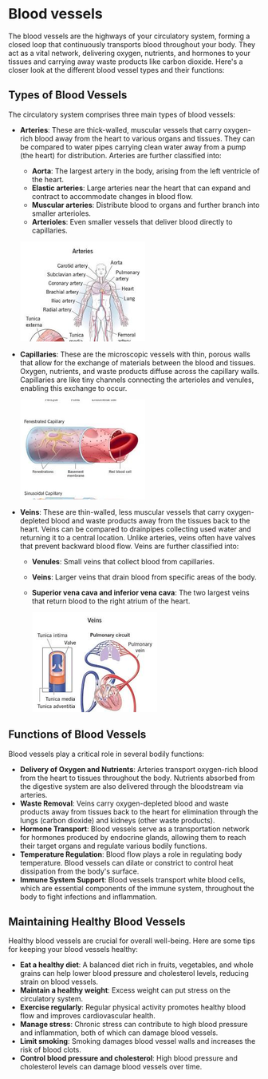 # Blood vessels

The blood vessels are the highways of your circulatory system, forming a closed loop that continuously transports blood throughout your body. They act as a vital network, delivering oxygen, nutrients, and hormones to your tissues and carrying away waste products like carbon dioxide. Here's a closer look at the different blood vessel types and their functions:

## Types of Blood Vessels

The circulatory system comprises three main types of blood vessels:

- **Arteries**: These are thick-walled, muscular vessels that carry oxygen-rich blood away from the heart to various organs and tissues. They can be compared to water pipes carrying clean water away from a pump (the heart) for distribution. Arteries are further classified into:
    - **Aorta**: The largest artery in the body, arising from the left ventricle of the heart.
    - **Elastic arteries**: Large arteries near the heart that can expand and contract to accommodate changes in blood flow.
    - **Muscular arteries**: Distribute blood to organs and further branch into smaller arterioles.
    - **Arterioles**: Even smaller vessels that deliver blood directly to capillaries.
      
    ![arteries >](images/artiries.jpeg "arteries")

- **Capillaries**: These are the microscopic vessels with thin, porous walls that allow for the exchange of materials between the blood and tissues. Oxygen, nutrients, and waste products diffuse across the capillary walls. Capillaries are like tiny channels connecting the arterioles and venules, enabling this exchange to occur.

  ![capillaries >](images/capillaries.jpeg "capillaries")

- **Veins**: These are thin-walled, less muscular vessels that carry oxygen-depleted blood and waste products away from the tissues back to the heart. Veins can be compared to drainpipes collecting used water and returning it to a central location. Unlike arteries, veins often have valves that prevent backward blood flow. Veins are further classified into:
  - **Venules**: Small veins that collect blood from capillaries.
  - **Veins**: Larger veins that drain blood from specific areas of the body.
  - **Superior vena cava and inferior vena cava**: The two largest veins that return blood to the right atrium of the heart.
  
    ![veins >](images/veins.jpeg "veins")

## Functions of Blood Vessels

Blood vessels play a critical role in several bodily functions:

- **Delivery of Oxygen and Nutrients**: Arteries transport oxygen-rich blood from the heart to tissues throughout the body. Nutrients absorbed from the digestive system are also delivered through the bloodstream via arteries.
- **Waste Removal**: Veins carry oxygen-depleted blood and waste products away from tissues back to the heart for elimination through the lungs (carbon dioxide) and kidneys (other waste products).
- **Hormone Transport**: Blood vessels serve as a transportation network for hormones produced by endocrine glands, allowing them to reach their target organs and regulate various bodily functions.
- **Temperature Regulation**: Blood flow plays a role in regulating body temperature. Blood vessels can dilate or constrict to control heat dissipation from the body's surface.
- **Immune System Support**: Blood vessels transport white blood cells, which are essential components of the immune system, throughout the body to fight infections and inflammation.

## Maintaining Healthy Blood Vessels

Healthy blood vessels are crucial for overall well-being. Here are some tips for keeping your blood vessels healthy:

- **Eat a healthy diet**: A balanced diet rich in fruits, vegetables, and whole grains can help lower blood pressure and cholesterol levels, reducing strain on blood vessels.
- **Maintain a healthy weight**: Excess weight can put stress on the circulatory system.
- **Exercise regularly**: Regular physical activity promotes healthy blood flow and improves cardiovascular health.
- **Manage stress**: Chronic stress can contribute to high blood pressure and inflammation, both of which can damage blood vessels.
- **Limit smoking**: Smoking damages blood vessel walls and increases the risk of blood clots.
- **Control blood pressure and cholesterol**: High blood pressure and cholesterol levels can damage blood vessels over time.